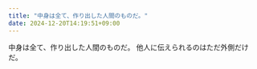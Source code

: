 ```yaml
---
title: "中身は全て、作り出した人間のものだ。"
date: 2024-12-20T14:19:51+09:00
---
```

中身は全て、作り出した人間のものだ。
他人に伝えられるのはただ外側だけだ。
